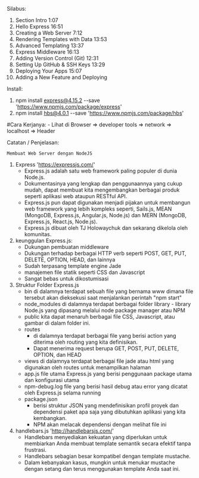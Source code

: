 Silabus:
1. Section Intro 1:07
2. Hello Express 16:51
3. Creating a Web Server 7:12
4. Rendering Templates with Data 13:53
5. Advanced Templating 13:37
6. Express Middleware 16:13
7. Adding Version Control (Git) 12:31
8. Setting Up GitHub & SSH Keys 13:29
9. Deploying Your Apps 15:07
10. Adding a New Feature and Deploying 

Install:
1. npm install express@4.15.2 --save 'https://www.npmjs.com/package/express'
2. npm install hbs@4.0.1 --save 'https://www.npmjs.com/package/hbs'

#Cara Kerjanya:
    - Lihat di Browser => developer tools => network => localhost => Header

Catatan / Penjelasan: 

    Membuat Web Server dengan NodeJS

1. Express 'https://expressjs.com/'
    - Express.js adalah satu web framework paling populer di dunia Node.js. 
    - Dokumentasinya yang lengkap dan penggunaannya yang cukup mudah, dapat membuat kita mengembangkan berbagai produk seperti aplikasi web ataupun RESTful API. 
    - Express.js pun dapat digunakan menjadi pijakan untuk membangun web framework yang lebih kompleks seperti, Sails.js, MEAN (MongoDB, Express.js, Angular.js, Node.js) dan MERN (MongoDB, Express.js, React.js, Node.js). 
    - Express.js dibuat oleh TJ Holowaychuk dan sekarang dikelola oleh komunitas.
2. keunggulan Express.js:
    - Dukungan pembuatan middleware
    - Dukungan terhadap berbagai HTTP verb seperti POST, GET, PUT, DELETE, OPTION, HEAD, dan lainnya
    - Sudah terpasang template engine Jade
    - manajemen file statik seperti CSS dan Javascript
    - Sangat bebas untuk dikostumisasi
3. Struktur Folder Express.js
    - bin
        di dalamnya terdapat sebuah file yang bernama www dimana file tersebut akan dieksekusi saat menjalankan perintah "npm start"
    - node_modules
        di dalamnya terdapat berbagai folder library - library Node.js yang dipasang melalui node package manager atau NPM
    - public
        kita dapat menaruh berbagai file CSS, Javascript, atau gambar di dalam folder ini.
    - routes
        - di dalamnya terdapat berbagai file yang berisi action yang diterima oleh routing yang kita definisikan. 
        - Dapat menerima request berupa GET, POST, PUT, DELETE, OPTION, dan HEAD
    - views
        di dalamnya terdapat berbagai file jade atau html yang digunakan oleh routes untuk menampilkan halaman
    - app.js
        file utama Express.js yang berisi penggunaan package utama dan konfigurasi utama
    - npm-debug.log 
        file yang berisi hasil debug atau error yang dicatat oleh Express.js selama running
    - package.json 
        - berisi struktur JSON yang mendefinisikan profil proyek dan dependensi paket apa saja yang dibutuhkan aplikasi yang kita kembangkan. 
        - NPM akan melacak dependensi dengan melihat file ini
4. handlebars.js 'http://handlebarsjs.com/'
    - Handlebars menyediakan kekuatan yang diperlukan untuk membiarkan Anda membuat template semantik secara efektif tanpa frustrasi.
    - Handlebars sebagian besar kompatibel dengan template mustache. 
    - Dalam kebanyakan kasus, mungkin untuk menukar mustache dengan setang dan terus menggunakan template Anda saat ini. 